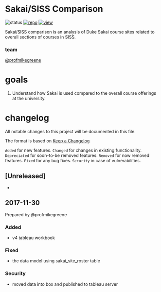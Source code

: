 # Sakai/SISS Comparison

![status](https://img.shields.io/badge/status-good-brightgreen.svg)
[![repo](https://img.shields.io/badge/repo-box-orange.svg)](https://duke.box.com/s/adk6r65989t0moiyrd1oec2lpl4vq5k2)
[![view](https://img.shields.io/badge/view-tableau-blue.svg)](https://tableau.oit.duke.edu/#/site/prod/workbooks/11414/views)


Sakai/SISS comparison is an analysis of Duke Sakai course sites related to overall sections of courses in SISS.

### team
[@profmikegreene](https://github.com/profmikegreene)  


# goals
1. Understand how Sakai is used compared to the overall course offerings at the university.


# changelog 
All notable changes to this project will be documented in this file.

The format is based on [Keep a Changelog](http://keepachangelog.com/en/1.0.0/)

`Added` for new features.
`Changed` for changes in existing functionality.
`Depreciated` for soon-to-be removed features.
`Removed` for now removed features.
`Fixed` for any bug fixes.
`Security` in case of vulnerabilities.

## [Unreleased]
* 

## 2017-11-30 
Prepared by @profmikegreene

### Added
* v4 tableau workbook

### Fixed
* the data model using sakai_site_roster table

### Security
* moved data into box and published to tableau server



